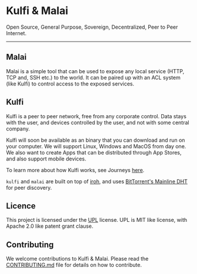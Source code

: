 # Kulfi & Malai

Open Source, General Purpose, Sovereign, Decentralized, Peer to Peer Internet.

---

## Malai

Malai is a simple tool that can be used to expose any local service (HTTP, TCP and, SSH etc.) to the
world. It can be paired up with an ACL system (like Kulfi) to control access to the exposed
services.

## Kulfi

Kulfi is a peer to peer network, free from any corporate control. Data stays with the user, and
devices controlled by the user, and not with some central company.

Kulfi will soon be available as an binary that you can download and run on your computer. We will
support Linux, Windows and MacOS from day one. We also want to create Apps that can be distributed
through App Stores, and also support mobile devices.

To learn more about how Kulfi works, see Journeys [here](https://kulfi.app/doc/journeys/).

`kulfi` and `malai` are built on top of [iroh][iroh], and uses [BitTorrent's Mainline
DHT][MainlineDHT] for peer discovery.

[fastn]: https://fastn.com
[iroh]: https://www.iroh.computer
[MainlineDHT]: https://en.wikipedia.org/wiki/Mainline_DHT

## Licence

This project is licensed under the [UPL](LICENSE) license. UPL is MIT like license, with Apache 2.0
like patent grant clause.

## Contributing

We welcome contributions to Kulfi & Malai. Please read the [CONTRIBUTING.md][cont] file for details
on how to contribute.

[cont]: CONTRIBUTING.md
